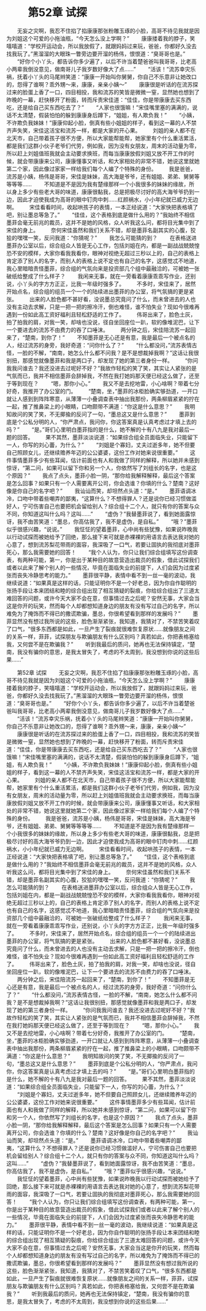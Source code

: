 # 　　第52章 试探
　　无妄之灾啊，我忍不住掐了掐康康那张粉雕玉琢的小脸，高哥不待见我就是因为刘姐这个可爱的小拖油瓶，“今天怎么没上学啊？”
　　康康搂着我的脖子，笑嘻嘻道：“学校开运动会，所以我放假了，就跟妈妈过来玩，爸爸，你都好久没去找我玩了。”黑溜溜的大眼珠一瞥旁边要开溜的杨伟，恨恨道：“臭哥哥也是。”
　　“好你个小丫头，都告诉你多少遍了，以后不许当着楚爸爸叫我哥哥，比老高小两辈我倒没意见，做南哥儿子我岁数好像大了点……”
　　“活该！”流苏幸灾乐祸，抚着小丫头的马尾辫笑道：“康康一开始叫你舅舅，你自己不乐意非让她改口的，怨得了谁啊？乖外甥～来，康康，亲亲小姨～”
　　康康很是听话的在流苏探过来的脸蛋上香了一口，四目相投，我和流苏的笑皆是微微一窒，显然她也想到了昨晚的一幕，赶快移开了粉面，转而斥责宋佳道：“佳佳，你是带康康去买东西吃，还是给自己买东西吃去了？”
　　“人家也很饿嘛！”宋佳嘴里塞的满满的，说话不太清楚，假装怕怕的躲到康康身后蹲下，“姐姐，有人欺负我！”
　　“小姨，不许欺负我妹妹！”康康仰起小脸，倒真有些小姐姐的样子，看到这一幕的人不禁齐声失笑，宋佳这活宝和流苏一样，都是大家的开心果。
　　刘姐的亲人都不在北天市，自己带着孩子很不方便，所以大家能帮能帮，她家里有个什么重活累活，都是我们这群小伙子老爷们代劳，例如我，因为没有女朋友，周末的活动量为零，所以赶上刘姐值班我就会主动要求换班，而每当康康放假刘姐又放不开工作的时候，就会带康康来公司，康康懂事又听话，和大家相处的非常不错，她说这里就她第二个家，因此像过家家一样给我们每个人编了个特殊的身份。
　　我是爸爸，流苏是小姨，杨伟是哥哥，宋佳是妹妹，高大海是爷爷，还有姐姐、弟弟、舅舅等等等等……
　　不知道是不是因为我有楚缘那样一个小我很多的妹妹的缘故，所以身上多少有些老大哥的味道，康康很黏我，总是把极尽讨好的高大海爷爷扔到一边，因此才迫使我成为高哥的眼中钉肉中刺……红颜祸水，小小年纪就已威力无边啊。
　　宋佳看看时间，收起哄孩子的表情，一本正经说道：“大家快把表格填了吧，别让墨总等急了。”
　　“佳佳，这个表格到底是做什么用的？”我始终不相信墨菲会毫无前兆的裁员，这并不是她的风格，众人听我这么问，都将目光集中到了宋佳的身上。
　　奈何宋佳虽然和我们关系不错，却是墨菲名副其实的心腹，狡狯的嘿嘿一笑，反问我道：“你猜呢？”
　　我怎么可能猜的到？
　　在表格送进墨菲办公室以后，综合组众人皆是无心工作，包括刘姐在内，都是一副战战兢兢惶恐不安的模样，大家你看我我看你，眼神对视绝无超过三秒以上的，自己的表格上肯定添了别人的名字，而别人的表格上说不定也有自己的名字，这感觉忒不地道，我心里暗暗责怪墨菲，综合组的气氛向来是投资部几个组中最融洽的，可被她一张破纸给整成了什么样子？
　　我闲来无事，就在一旁看着康康乖乖写作业，还别说，小丫头的字方方正正，比我一年级时强多了。
　　不多时，宋佳来了，居然开始点名，综合组的组员一个一个的陆续进出墨菲的办公室，将气氛搞的更是紧张。
　　出来的人脸色都不甚好看，没说墨总究竟问了什么，而未曾进去的人也没有主动去求解，只是一把一把的擦冷汗，倒也难怪，谁不怕失业？现如今很难再遇到一份如此高工资好福利且轻松舒适的工作了。
　　伟哥出来了，脸色土灰，拍了拍我的肩，对我一笑，却啥也没说，径自坐回座位一趴，软的像堆泥巴，让下一个要进去的流苏不由费力的吞了口唾沫。
　　两分钟之后，宋佳陪流苏一起回来了，“楚南，到你了！”
　　不知墨菲是无心还是有意，我是最后一个被点名的人，经过流苏的身旁，我好奇道：“问你什么了？”
　　“什么都没问，”流苏表情古怪，一脸的不解，“南南，她怎么什么都不问我？是不是想裁掉我啊？”这话让我很别扭，那感觉就像墨菲和我是两口子，却发现了她的第三者身份一样。
　　“你问我我问谁去？我还没进去过呢好不好？”我故作轻松的笑了笑，其实让人紧张的是气氛而已，我并不相信墨菲会辞掉我，不然在我打她妈那天便已经这么做了，还至于等到现在？
　　“嗯，那你小心。”
　　我又不是去挖地雷，小心啥啊？带着七分好奇，我推开了办公室的门。
　　“楚南，坐，”墨菲的冰柜脸确实够劲道，一开口就让人感到到阵阵寒意，从薄薄一小叠调查表中抽出我那份，两条柳眉紧紧的拧在一起，推了推鼻梁上的小眼睛，口吻颇带不满道：“你这是什么意思？”
　　我明知故问的笑了笑，不无揶揄的反问了一句，“墨总这又是什么意思？”
　　墨菲到底是个公私分明的人，“你严肃点，我问你，你这答案真是认真考虑过才填上去的吗？”
　　“是。”哥们心里明白墨菲指的是什么，她不解的十有八九是我对最后一题的回答。
　　果不其然，墨菲淡淡说道：“如果综合组全员面临失业，只能留下一人，你写的刘心蕾，为什么？”
　　“刘姐是个寡妇，丈夫过逝多年，她不但要自己照顾女儿，还继续赡养年迈的公公婆婆，这份工作对她来说很重要。”
　　这件事情墨菲多少有些耳闻，估计前面也有人和我做了同样的解释，所以她并未感到惊讶，“第二问，如果可以留下你和另一个人，你依然写了刘组长的名字，也是这个原因？”
　　我点了点头，墨菲小脸一阴，“那你给我解释解释，最后这个答案是怎么回事？如果只有一个人需要离开公司，你会选谁？你填的什么？楚南？这好像是你自己的名字吧？”
　　我讪讪而笑，却坦然点头道：“是。”
　　墨菲语调冰冷，口吻中带着些嘲弄的鄙夷，“这算什么？不想得罪人？还是说你已经习惯做滥好人，宁可伤害自己也要把机会留给别人？综合组十二个人，就只有你的答案与众不同，你知道这叫什么吗？这叫……”
　　“虚伪？”我替墨菲说了，看到她面露惊讶，我不由苦笑道：“墨总，你高估我了，我不是虚伪，是自私。”
　　“哦？”墨菲似乎很感兴趣，“说说。”
　　我怔怔的望着墨菲，心中尚有些犹豫，如果说昨晚我以行动试探而被她给予了回绝，那么接下来可就是赤裸裸的用语言去表达我对她的心意了，想到流苏梨花带雨的面容，我深吸了一口气，若要让固执的我彻底对墨菲死心，那么我需要她的回答！
　　“我个人认为，你只让我们综合组填写这份调查表，有两种可能，第一，你是出于某种目的故意营造出裁员的假象，借此试探我们或者以此来了解个别人的一些情况，毕竟在面临失业的前提下，人们会因为过度紧张而丧失冷静思考的能力。”
　　墨菲很平静，表情中看不到一丝一毫的波动，我继续说道：“如果真是这样的话，只能证明你不是一个好老总，因为你自作聪明的张扬手段让本来团结和睦的综合组出现了相互猜疑的裂痕，你给综合组出了三道太难回答的问题，或许今天大家不会在意，但事情过去之后呢？安然无事，大家会当这是你开的玩笑，然而每个人却都想知道身边的朋友有没有写过自己的名字，所以难免为了掩饰而不得已的撒谎欺骗，墨总，你很希望看到那样的发展吗？”
　　墨菲显然没有想过我所说的这些，脸色渐渐紧张，我知道，我猜对了，不禁苦笑着叹了口气，“很多东西都是如此，一旦产生了裂痕就很难恢复原状……就像朋友之间的关系一样，菲菲，试探朋友与欺骗朋友有什么区别吗？真若如此，你把表格塞给我，又何尝不是在欺骗我？”
　　听到我最后的质问，她再也无法保持镇定，“楚南，我没有骗你的意思，是我太冒失了，考虑的不太周到，我没想到你说的这些后果……”

　　第52章 试探
　　无妄之灾啊，我忍不住掐了掐康康那张粉雕玉琢的小脸，高哥不待见我就是因为刘姐这个可爱的小拖油瓶，“今天怎么没上学啊？”
　　康康搂着我的脖子，笑嘻嘻道：“学校开运动会，所以我放假了，就跟妈妈过来玩，爸爸，你都好久没去找我玩了。”黑溜溜的大眼珠一瞥旁边要开溜的杨伟，恨恨道：“臭哥哥也是。”
　　“好你个小丫头，都告诉你多少遍了，以后不许当着楚爸爸叫我哥哥，比老高小两辈我倒没意见，做南哥儿子我岁数好像大了点……”
　　“活该！”流苏幸灾乐祸，抚着小丫头的马尾辫笑道：“康康一开始叫你舅舅，你自己不乐意非让她改口的，怨得了谁啊？乖外甥～来，康康，亲亲小姨～”
　　康康很是听话的在流苏探过来的脸蛋上香了一口，四目相投，我和流苏的笑皆是微微一窒，显然她也想到了昨晚的一幕，赶快移开了粉面，转而斥责宋佳道：“佳佳，你是带康康去买东西吃，还是给自己买东西吃去了？”
　　“人家也很饿嘛！”宋佳嘴里塞的满满的，说话不太清楚，假装怕怕的躲到康康身后蹲下，“姐姐，有人欺负我！”
　　“小姨，不许欺负我妹妹！”康康仰起小脸，倒真有些小姐姐的样子，看到这一幕的人不禁齐声失笑，宋佳这活宝和流苏一样，都是大家的开心果。
　　刘姐的亲人都不在北天市，自己带着孩子很不方便，所以大家能帮能帮，她家里有个什么重活累活，都是我们这群小伙子老爷们代劳，例如我，因为没有女朋友，周末的活动量为零，所以赶上刘姐值班我就会主动要求换班，而每当康康放假刘姐又放不开工作的时候，就会带康康来公司，康康懂事又听话，和大家相处的非常不错，她说这里就她第二个家，因此像过家家一样给我们每个人编了个特殊的身份。
　　我是爸爸，流苏是小姨，杨伟是哥哥，宋佳是妹妹，高大海是爷爷，还有姐姐、弟弟、舅舅等等等等……
　　不知道是不是因为我有楚缘那样一个小我很多的妹妹的缘故，所以身上多少有些老大哥的味道，康康很黏我，总是把极尽讨好的高大海爷爷扔到一边，因此才迫使我成为高哥的眼中钉肉中刺……红颜祸水，小小年纪就已威力无边啊。
　　宋佳看看时间，收起哄孩子的表情，一本正经说道：“大家快把表格填了吧，别让墨总等急了。”
　　“佳佳，这个表格到底是做什么用的？”我始终不相信墨菲会毫无前兆的裁员，这并不是她的风格，众人听我这么问，都将目光集中到了宋佳的身上。
　　奈何宋佳虽然和我们关系不错，却是墨菲名副其实的心腹，狡狯的嘿嘿一笑，反问我道：“你猜呢？”
　　我怎么可能猜的到？
　　在表格送进墨菲办公室以后，综合组众人皆是无心工作，包括刘姐在内，都是一副战战兢兢惶恐不安的模样，大家你看我我看你，眼神对视绝无超过三秒以上的，自己的表格上肯定添了别人的名字，而别人的表格上说不定也有自己的名字，这感觉忒不地道，我心里暗暗责怪墨菲，综合组的气氛向来是投资部几个组中最融洽的，可被她一张破纸给整成了什么样子？
　　我闲来无事，就在一旁看着康康乖乖写作业，还别说，小丫头的字方方正正，比我一年级时强多了。
　　不多时，宋佳来了，居然开始点名，综合组的组员一个一个的陆续进出墨菲的办公室，将气氛搞的更是紧张。
　　出来的人脸色都不甚好看，没说墨总究竟问了什么，而未曾进去的人也没有主动去求解，只是一把一把的擦冷汗，倒也难怪，谁不怕失业？现如今很难再遇到一份如此高工资好福利且轻松舒适的工作了。
　　伟哥出来了，脸色土灰，拍了拍我的肩，对我一笑，却啥也没说，径自坐回座位一趴，软的像堆泥巴，让下一个要进去的流苏不由费力的吞了口唾沫。
　　两分钟之后，宋佳陪流苏一起回来了，“楚南，到你了！”
　　不知墨菲是无心还是有意，我是最后一个被点名的人，经过流苏的身旁，我好奇道：“问你什么了？”
　　“什么都没问，”流苏表情古怪，一脸的不解，“南南，她怎么什么都不问我？是不是想裁掉我啊？”这话让我很别扭，那感觉就像墨菲和我是两口子，却发现了她的第三者身份一样。
　　“你问我我问谁去？我还没进去过呢好不好？”我故作轻松的笑了笑，其实让人紧张的是气氛而已，我并不相信墨菲会辞掉我，不然在我打她妈那天便已经这么做了，还至于等到现在？
　　“嗯，那你小心。”
　　我又不是去挖地雷，小心啥啊？带着七分好奇，我推开了办公室的门。
　　“楚南，坐，”墨菲的冰柜脸确实够劲道，一开口就让人感到到阵阵寒意，从薄薄一小叠调查表中抽出我那份，两条柳眉紧紧的拧在一起，推了推鼻梁上的小眼睛，口吻颇带不满道：“你这是什么意思？”
　　我明知故问的笑了笑，不无揶揄的反问了一句，“墨总这又是什么意思？”
　　墨菲到底是个公私分明的人，“你严肃点，我问你，你这答案真是认真考虑过才填上去的吗？”
　　“是。”哥们心里明白墨菲指的是什么，她不解的十有八九是我对最后一题的回答。
　　果不其然，墨菲淡淡说道：“如果综合组全员面临失业，只能留下一人，你写的刘心蕾，为什么？”
　　“刘姐是个寡妇，丈夫过逝多年，她不但要自己照顾女儿，还继续赡养年迈的公公婆婆，这份工作对她来说很重要。”
　　这件事情墨菲多少有些耳闻，估计前面也有人和我做了同样的解释，所以她并未感到惊讶，“第二问，如果可以留下你和另一个人，你依然写了刘组长的名字，也是这个原因？”
　　我点了点头，墨菲小脸一阴，“那你给我解释解释，最后这个答案是怎么回事？如果只有一个人需要离开公司，你会选谁？你填的什么？楚南？这好像是你自己的名字吧？”
　　我讪讪而笑，却坦然点头道：“是。”
　　墨菲语调冰冷，口吻中带着些嘲弄的鄙夷，“这算什么？不想得罪人？还是说你已经习惯做滥好人，宁可伤害自己也要把机会留给别人？综合组十二个人，就只有你的答案与众不同，你知道这叫什么吗？这叫……”
　　“虚伪？”我替墨菲说了，看到她面露惊讶，我不由苦笑道：“墨总，你高估我了，我不是虚伪，是自私。”
　　“哦？”墨菲似乎很感兴趣，“说说。”
　　我怔怔的望着墨菲，心中尚有些犹豫，如果说昨晚我以行动试探而被她给予了回绝，那么接下来可就是赤裸裸的用语言去表达我对她的心意了，想到流苏梨花带雨的面容，我深吸了一口气，若要让固执的我彻底对墨菲死心，那么我需要她的回答！
　　“我个人认为，你只让我们综合组填写这份调查表，有两种可能，第一，你是出于某种目的故意营造出裁员的假象，借此试探我们或者以此来了解个别人的一些情况，毕竟在面临失业的前提下，人们会因为过度紧张而丧失冷静思考的能力。”
　　墨菲很平静，表情中看不到一丝一毫的波动，我继续说道：“如果真是这样的话，只能证明你不是一个好老总，因为你自作聪明的张扬手段让本来团结和睦的综合组出现了相互猜疑的裂痕，你给综合组出了三道太难回答的问题，或许今天大家不会在意，但事情过去之后呢？安然无事，大家会当这是你开的玩笑，然而每个人却都想知道身边的朋友有没有写过自己的名字，所以难免为了掩饰而不得已的撒谎欺骗，墨总，你很希望看到那样的发展吗？”
　　墨菲显然没有想过我所说的这些，脸色渐渐紧张，我知道，我猜对了，不禁苦笑着叹了口气，“很多东西都是如此，一旦产生了裂痕就很难恢复原状……就像朋友之间的关系一样，菲菲，试探朋友与欺骗朋友有什么区别吗？真若如此，你把表格塞给我，又何尝不是在欺骗我？”
　　听到我最后的质问，她再也无法保持镇定，“楚南，我没有骗你的意思，是我太冒失了，考虑的不太周到，我没想到你说的这些后果……”
